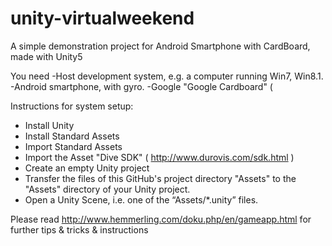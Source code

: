 # unity-virtualweekend
A simple demonstration project for Android Smartphone with CardBoard, made with Unity5

You need
  -Host development system, e.g. a computer running Win7, Win8.1.
  -Android smartphone, with gyro.
  -Google "Google Cardboard" ( 

Instructions for system setup:
- Install Unity
- Install Standard Assets
- Import Standard Assets
- Import the Asset "Dive SDK" ( http://www.durovis.com/sdk.html )
- Create an empty Unity project
- Transfer the files of this GitHub's project directory "Assets" to the "Assets" directory of your Unity project.
- Open a Unity Scene, i.e. one of the “Assets/*.unity” files.

Please read 
http://www.hemmerling.com/doku.php/en/gameapp.html
for further tips & tricks & instructions 

